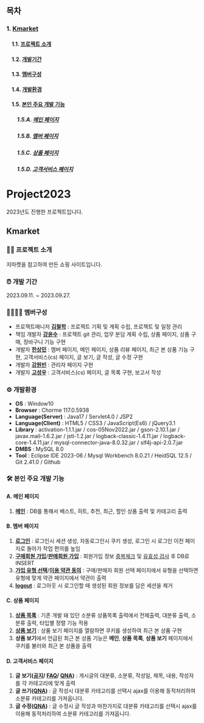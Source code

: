  ## 목차
 ### 1. [Kmarket](#Kmarket)
 #### 　1.1. [프로젝트 소개](#-프로젝트-소개)
 #### 　1.2. [개발기간](#-개발-기간)
 #### 　1.3. [멤버구성](#-멤버구성)
 #### 　1.4. [개발환경](#%EF%B8%8F-개발환경)
 #### 　1.5. [본인 주요 개발 기능](#-본인-주요-개발-기능)
 ##### 　　1.5.A. [메인 페이지](#a-메인-페이지)
 ##### 　　1.5.B. [멤버 페이지](#b-멤버-페이지)
 ##### 　　1.5.C. [상품 페이지](#c-상품-페이지)
 ##### 　　1.5.D. [고객서비스 페이지](#d-고객서비스-페이지)


# Project2023
 2023년도 진행한 프로젝트입니다. 

## Kmarket 

### 👩‍💻 프로젝트 소개
 지마켓을 참고하여 만든 쇼핑 사이트입니다.


### ⏰ 개발 기간
 2023.09.11. ~ 2023.09.27.


### 👨‍👩‍👧‍👧 멤버구성
 - 프로젝트매니저 **[김철학](https://github.com/chhak0503)** : 프로젝트 기획 및 계획 수립, 프로젝트 및 일정 관리
 - 책임 개발자 **[강윤수](https://github.com/lomong7807)** : 프로젝트 git 관리, 업무 분담 계획 수립, 상품 페이지, 상품 구매, 장바구니 기능 구현
 - 개발자 **[한상민](https://github.com/TWGearlgrey)** : 멤버 페이지, 메인 페이지, 상품 리뷰 페이지, 최근 본 상품 기능 구현, 고객서비스(cs) 페이지, 글 보기, 글 작성, 글 수정 구현
 - 개발자 **[강원빈](https://github.com/dkfkr)** : 관리자 페이지 구현
 - 개발자 **[고성우](https://github.com/sungwoo0902)** : 고객서비스(cs) 페이지, 글 목록 구현, 보고서 작성


### ⚙️ 개발환경
 - **OS** : Window10
 - **Browser** : Chorme 117.0.5938
 - **Language(Server)** : Java17 / Servlet4.0 / JSP2
 - **Language(Client)** : HTML5 / CSS3 / JavaScript(Es6) / jQuery3.1
 - **Library** : activation-1.1.1.jar / cos-05Nov2022.jar / gson-2.10.1.jar /
   javax.mail-1.6.2.jar / jstl-1.2.jar / logback-classic-1.4.11.jar / logback-core-1.4.11.jar /
   mysql-connector-java-8.0.32.jar / slf4j-api-2.0.7.jar
 - **DMBS** : MySQL 8.0
 - **Tool** : Eclipse IDE 2023-06 / Mysql Workbench 8.0.21 / HeidSQL 12.5 / Git 2.41.0 / Github


### 🛠 본인 주요 개발 기능
 #### A. 메인 페이지
 1. **[메인](https://github.com/TWGearlgrey/Project2023/blob/main/Kmarket/src/main/java/kr/co/kmarket/controller/IndexController.java)** : DB를 통해서 베스트, 히트, 추천, 최근, 할인 상품 출력 및 카테고리 출력

 #### B. 멤버 페이지
 1. **[로그인](https://github.com/TWGearlgrey/Project2023/blob/main/Kmarket/src/main/java/kr/co/kmarket/controller/member/LoginController.java)** : 로그인시 세션 생성, 자동로그인시 쿠키 생성, 로그인 시 로그인 이전 페이지로 돌아가 작업 편의를 높임
 2. **[구매회원 가입](https://github.com/TWGearlgrey/Project2023/blob/main/Kmarket/src/main/java/kr/co/kmarket/controller/member/RegisterController.java)**/**[판매회원 가입](https://github.com/TWGearlgrey/Project2023/blob/main/Kmarket/src/main/java/kr/co/kmarket/controller/member/RegisterSellerController.java)** : 회원가입 정보 [중복체크](https://github.com/TWGearlgrey/Project2023/blob/main/Kmarket/src/main/java/kr/co/kmarket/controller/member/DuplicationController.java) 및 [유효성 검사](https://github.com/TWGearlgrey/Project2023/blob/main/Kmarket/src/main/webapp/js/validation.js) 후 DB로 INSERT
 3. **[가입 유형 선택](https://github.com/TWGearlgrey/Project2023/blob/main/Kmarket/src/main/java/kr/co/kmarket/controller/member/JoinController.java)**/**[이용 약관 동의](https://github.com/TWGearlgrey/Project2023/blob/main/Kmarket/src/main/java/kr/co/kmarket/controller/member/SignupController.java)** : 구매/판매자 회원 선택 페이지에서 유형을 선택하면 유형에 맞게 약관 페이지에서 약관이 출력
 4. **[logout](https://github.com/TWGearlgrey/Project2023/blob/main/Kmarket/src/main/java/kr/co/kmarket/controller/member/LogoutController.java)** : 로그아웃 시 로그인할 때 생성된 회원 정보를 담은 세션을 제거

 #### C. 상품 페이지
 1. **[상품 목록](https://github.com/TWGearlgrey/Project2023/blob/main/Kmarket/src/main/java/kr/co/kmarket/controller/product/ListController.java)** : 기존 개발 돼 있던 소분류 상품목록 출력에서 전체출력, 대분류 출력, 소분류 출력, 타입별 정렬 기능 적용
 2. **[상품 보기](https://github.com/TWGearlgrey/Project2023/blob/main/Kmarket/src/main/java/kr/co/kmarket/controller/product/ViewController.java)** : 상품 보기 페이지를 열람하면 쿠키를 생성하여 최근 본 상품 구현
 3. **상품 보기**에서 언급된 최근 본 상품 기능은 **메인**, **상품 목록**, **상품 보기** 페이지에서 쿠키를 불러와 최근 본 상품을 출력

 #### D. 고객서비스 페이지
 1. **글 보기([공지](https://github.com/TWGearlgrey/Project2023/blob/main/Kmarket/src/main/java/kr/co/kmarket/controller/cs/notice/ViewController.java)/
    [FAQ](https://github.com/TWGearlgrey/Project2023/blob/main/Kmarket/src/main/java/kr/co/kmarket/controller/cs/faq/ViewController.java)/
    [QNA](https://github.com/TWGearlgrey/Project2023/blob/main/Kmarket/src/main/java/kr/co/kmarket/controller/cs/qna/ViewController.java))** : 게시글의 대분류, 소분류, 작성일, 제목, 내용, 작성자를 각 카테고리에 맞게 출력
 2. **글 쓰기([QNA](https://github.com/TWGearlgrey/Project2023/blob/main/Kmarket/src/main/java/kr/co/kmarket/controller/cs/qna/WriteController.java))** : 글 작성시 대분류 카테고리를 선택시 ajax를 이용해 동적처리하여 소분류 카테고리를 가져옵니다.
 3. **글 수정([QNA](https://github.com/TWGearlgrey/Project2023/blob/main/Kmarket/src/main/java/kr/co/kmarket/controller/cs/qna/ModifyController.java))** : 글 수정시 글 작성과 마찬가지로 대분류 카테고리를 선택시 ajax를 이용해 동적처리하여 소분류 카테고리를 가져옵니다.
